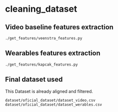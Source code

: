 # cleaning_dataset


## Video baseline features extraction
```
./get_features/veenstra_features.py
```

## Wearables features extraction
```
./get_features/kapcak_features.py
```

## Final dataset used

This Dataset is already aligned and filtered.
```
dataset/oficial_dataset/dataset_video.csv
dataset/oficial_dataset/dataset_werables.csv
```